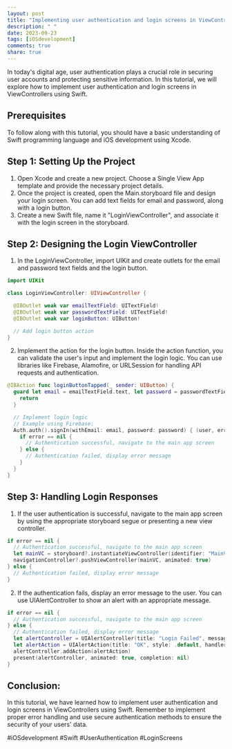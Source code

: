 ```yaml
---
layout: post
title: "Implementing user authentication and login screens in ViewControllers in Swift"
description: " "
date: 2023-09-23
tags: [iOSdevelopment]
comments: true
share: true
---
```


In today's digital age, user authentication plays a crucial role in securing user accounts and protecting sensitive information. In this tutorial, we will explore how to implement user authentication and login screens in ViewControllers using Swift.

## Prerequisites

To follow along with this tutorial, you should have a basic understanding of Swift programming language and iOS development using Xcode.

## Step 1: Setting Up the Project

1. Open Xcode and create a new project. Choose a Single View App template and provide the necessary project details.
2. Once the project is created, open the Main.storyboard file and design your login screen. You can add text fields for email and password, along with a login button.
3. Create a new Swift file, name it "LoginViewController", and associate it with the login screen in the storyboard.

## Step 2: Designing the Login ViewController

1. In the LoginViewController, import UIKit and create outlets for the email and password text fields and the login button.

```swift
import UIKit

class LoginViewController: UIViewController {

  @IBOutlet weak var emailTextField: UITextField!
  @IBOutlet weak var passwordTextField: UITextField!
  @IBOutlet weak var loginButton: UIButton!

  // Add login button action
}
```

2. Implement the action for the login button. Inside the action function, you can validate the user's input and implement the login logic. You can use libraries like Firebase, Alamofire, or URLSession for handling API requests and authentication.

```swift
@IBAction func loginButtonTapped(_ sender: UIButton) {
  guard let email = emailTextField.text, let password = passwordTextField.text else {
    return
  }

  // Implement login logic
  // Example using Firebase:
  Auth.auth().signIn(withEmail: email, password: password) { (user, error) in
    if error == nil {
      // Authentication successful, navigate to the main app screen
    } else {
      // Authentication failed, display error message
    }
  }
}
```

## Step 3: Handling Login Responses

1. If the user authentication is successful, navigate to the main app screen by using the appropriate storyboard segue or presenting a new view controller.

```swift
if error == nil {
  // Authentication successful, navigate to the main app screen
  let mainVC = storyboard?.instantiateViewController(identifier: "MainViewController") as! MainViewController
  navigationController?.pushViewController(mainVC, animated: true)
} else {
  // Authentication failed, display error message
}
```

2. If the authentication fails, display an error message to the user. You can use UIAlertController to show an alert with an appropriate message.

```swift
if error == nil {
  // Authentication successful, navigate to the main app screen
} else {
  // Authentication failed, display error message
  let alertController = UIAlertController(title: "Login Failed", message: "Invalid email or password", preferredStyle: .alert)
  let alertAction = UIAlertAction(title: "OK", style: .default, handler: nil)
  alertController.addAction(alertAction)
  present(alertController, animated: true, completion: nil)
}
```

## Conclusion:

In this tutorial, we have learned how to implement user authentication and login screens in ViewControllers using Swift. Remember to implement proper error handling and use secure authentication methods to ensure the security of your users' data.

#iOSdevelopment #Swift #UserAuthentication #LoginScreens